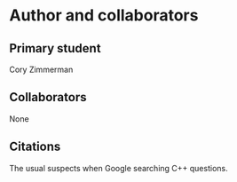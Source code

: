 # Author and collaborators

## Primary student

Cory Zimmerman

## Collaborators

None

## Citations

The usual suspects when Google searching C++ questions.
